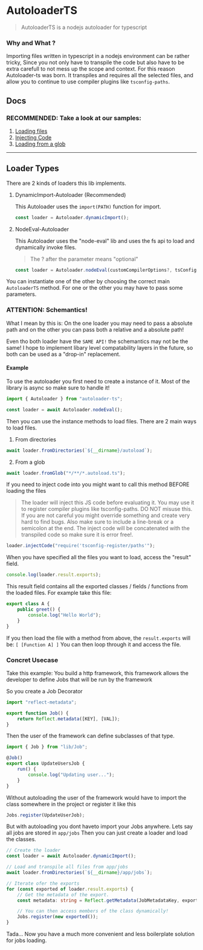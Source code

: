 # AutoloaderTS

> AutoloaderTS is a nodejs autoloader for typescript

### Why and What ?

Importing files written in typescript in a nodejs environment can be rather tricky, Since you not only have
to transpile the code but also have to be extra carefull to not mess up the scope and context. For this reason
Autoloader-ts was born. It transpiles and requires all the selected files, and allow you to continue to use
compiler plugins like `tsconfig-paths`.

## Docs

### RECOMMENDED: Take a look at our samples:

1.  [Loading files](https://github.com/FetzenRndy/AutoloaderTS/tree/master/samples/01-Load_a_directory)
2.  [Injecting Code](https://github.com/FetzenRndy/AutoloaderTS/tree/master/samples/02-Injecting_custom_code)
3.  [Loading from a glob](https://github.com/FetzenRndy/AutoloaderTS/tree/master/samples/03-Load_from_glob)

---

## Loader Types

There are 2 kinds of loaders this lib implements.

1.  DynamicImport-Autoloader (Recommended)

    This Autoloader uses the `import(PATH)` function for import.

    ```ts
    const loader = Autoloader.dynamicImport();
    ```

2.  NodeEval-Autoloader

    This Autoloader uses the "node-eval" lib and uses the fs api to load and dynamically invoke files.

    > The ? after the parameter means "optional"

    ```ts
    const loader = Autoloader.nodeEval(customCompilerOptions?, tsConfigFilePath?);
    ```

You can instantiate one of the other by choosing the correct main `AutoloaderTS` method.
For one or the other you may have to pass some parameters.

### ATTENTION: Schemantics!

What I mean by this is: On the one loader you may need to pass a absolute path and on the other
you can pass both a relative and a absolute path!

Even tho both loader have the `SAME API!` the schemantics may not be the same!
I hope to implement libary level compatability layers in the future, so both can be used
as a "drop-in" replacement.

#### Example

To use the autoloader you first need to create a instance of it. Most of the library is async so make sure to handle it!

```ts
import { Autoloader } from "autoloader-ts";

const loader = await Autoloader.nodeEval();
```

Then you can use the instance methods to load files. There are 2 main ways to load files.

1.  From directories

```ts
await loader.fromDirectories(`${__dirname}/autoload`);
```

2.  From a glob

```ts
await loader.fromGlob("*/**/*.autoload.ts");
```

If you need to inject code into you might want to call this method BEFORE loading the files

> The loader will inject this JS code before evaluating it. You may use it to register compiler plugins like
> tsconfig-paths. DO NOT misuse this. If you are not careful you might override something and create very hard
> to find bugs. Also make sure to include a line-break or a semicolon at the end. The inject code will be concatenated
> with the transpiled code so make sure it is error free!.

```ts
loader.injectCode("require('tsconfig-register/paths'");
```

When you have specified all the files you want to load, access the "result" field.

```ts
console.log(loader.result.exports);
```

This result field contains all the exported classes / fields / functions from the loaded files.
For example take this file:

```ts
export class A {
	public greet() {
		console.log("Hello World");
	}
}
```

If you then load the file with a method from above, the `result.exports` will be: `[ [Function A] ]`
You can then loop through it and access the file.

### Concret Usecase

Take this example: You build a http framework, this framework allows the developer to define Jobs that will be run by the framework

So you create a Job Decorator

```ts
import "reflect-metadata";

export function Job() {
	return Reflect.metadata([KEY], [VAL]);
}
```

Then the user of the framework can define subclasses of that type.

```ts
import { Job } from "lib/Job";

@Job()
export class UpdateUsersJob {
	run() {
		console.log("Updating user...");
	}
}
```

Without autoloading the user of the framework would have to import the class somewhere in the project or register it like this

```ts
Jobs.register(UpdateUserJob);
```

But with autoloading you dont haveto import your Jobs anywhere. Lets say all jobs are stored in `app/jobs`
Then you can just create a loader and load the classes.

```ts
// Create the loader
const loader = await Autoloader.dynamicImport();

// Load and transpile all files from app/jobs
await loader.fromDirectories(`${__dirname}/app/jobs`);

// Iterate ofer the exports
for (const exported of loader.result.exports) {
	// Get the metadata of the export.
	const metadata: string = Reflect.getMetadata(JobMetadataKey, exported);

	// You can then access members of the class dynamically!
	Jobs.register(new exported());
}
```

Tada... Now you have a much more convenient and less boilerplate solution for jobs loading.
